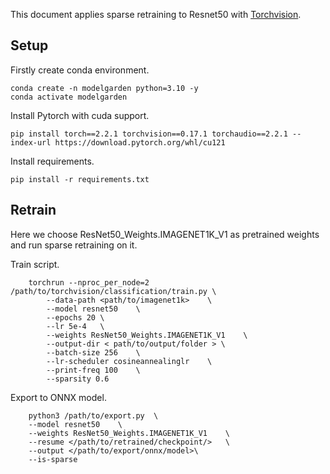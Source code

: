 ﻿This document applies sparse retraining to Resnet50 with [Torchvision](https://pytorch.org/vision/main/models/generated/torchvision.models.resnet50.html).

## Setup

Firstly create conda environment.

```
conda create -n modelgarden python=3.10 -y
conda activate modelgarden
```

Install Pytorch with cuda support.

```
pip install torch==2.2.1 torchvision==0.17.1 torchaudio==2.2.1 --index-url https://download.pytorch.org/whl/cu121
```

Install requirements.

```
pip install -r requirements.txt
```

## Retrain

Here we choose ResNet50_Weights.IMAGENET1K_V1 as pretrained weights and run sparse retraining on it.

Train script.

```
    torchrun --nproc_per_node=2  /path/to/torchvision/classification/train.py \
    	--data-path <path/to/imagenet1k>	\
    	--model resnet50	\
    	--epochs 20	\
    	--lr 5e-4	\
    	--weights ResNet50_Weights.IMAGENET1K_V1	\
    	--output-dir < path/to/output/folder > \
    	--batch-size 256	\
    	--lr-scheduler cosineannealinglr	\
    	--print-freq 100	\
    	--sparsity 0.6
```

Export to ONNX model.

```
    python3 /path/to/export.py	\
	--model resnet50	\
	--weights ResNet50_Weights.IMAGENET1K_V1	\
	--resume </path/to/retrained/checkpoint/>	\
	--output </path/to/export/onnx/model>\
	--is-sparse
```